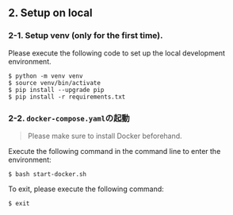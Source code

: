 ## 2. Setup on local

### 2-1. Setup venv (only for the first time).

Please execute the following code to set up the local development environment.

```
$ python -m venv venv
$ source venv/bin/activate
$ pip install --upgrade pip
$ pip install -r requirements.txt
```

### 2-2. `docker-compose.yaml`の起動

> Please make sure to install Docker beforehand.

Execute the following command in the command line to enter the environment:

```shell
$ bash start-docker.sh
```

To exit, please execute the following command:

```shell
$ exit
```
